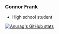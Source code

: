 ### Connor Frank
- High school student

[![Anurag's GitHub stats](https://github-readme-stats.vercel.app/api?username=Connor-Frank)](https://github.com/anuraghazra/github-readme-stats)

<!--
**Connor-Frank/Connor-Frank** is a ✨ _special_ ✨ repository because its `README.md` (this file) appears on your GitHub profile.

Here are some ideas to get you started:

- 🔭 I’m currently working on ...
- 🌱 I’m currently learning ...
- 👯 I’m looking to collaborate on ...
- 🤔 I’m looking for help with ...
- 💬 Ask me about ...
- 📫 How to reach me: ...
- 😄 Pronouns: ...
- ⚡ Fun fact: ...
-->
